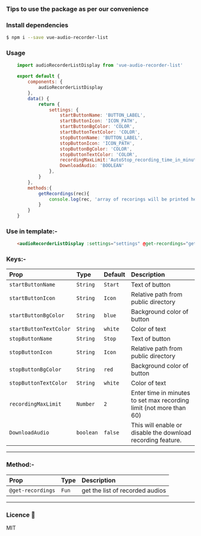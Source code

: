 
### Tips to use the package as per our convenience

### Install dependencies

```sh
$ npm i --save vue-audio-recorder-list
```

### Usage

```js
    import audioRecorderListDisplay from 'vue-audio-recorder-list'

    export default {
        components: {
            audioRecorderListDisplay
        },
        data() {
            return {
                settings: {
                    startButtonName: 'BUTTON_LABEL',
                    startButtonIcon: 'ICON_PATH',
                    startButtonBgColor: 'COLOR',
                    startButtonTextColor: 'COLOR',
                    stopButtonName: 'BUTTON_LABEL',
                    stopButtonIcon: 'ICON_PATH',
                    stopButtonBgColor: 'COLOR',
                    stopButtonTextColor: 'COLOR',
                    recordingMaxLimit:'AutoStop_recording_time_in_minutes',
                    DownloadAudio: 'BOOLEAN'
                },
            }
        },
        methods:{
            getRecordings(rec){
                console.log(rec, 'array of recorings will be printed here and you can use it')
            }
        }
    }
```
 
###  Use in template:-

```html
    <audioRecorderListDisplay :settings="settings" @get-recordings="getRecordings"/>
```
### Keys:-

| Prop  | Type  | Default | Description |
|:--------- | :---- | :----   |:----  |
| `startButtonName` | `String` | `Start` | Text of button
| `startButtonIcon` | `String` | `Icon` | Relative path from public directory
| `startButtonBgColor` | `String` | `blue` | Background color of button
| `startButtonTextColor` | `String` | `white` | Color of text
| `stopButtonName` | `String` | `Stop` | Text of button
| `stopButtonIcon` | `String` | `Icon` | Relative path from public directory
| `stopButtonBgColor` | `String` | `red` | Background color of button
| `stopButtonTextColor` | `String` | `white` | Color of text
| `recordingMaxLimit` | `Number` | `2` | Enter time in minutes to set max recording limit (not more than 60)
| `DownloadAudio` | `boolean` | `false` | This will enable or disable the download recording feature.
----

### Method:-

| Prop  | Type  | Description |
|:--------- | :---- |:----  |
| `@get-recordings` | `Fun` | get the list of recorded audios
----

### Licence 📜
MIT